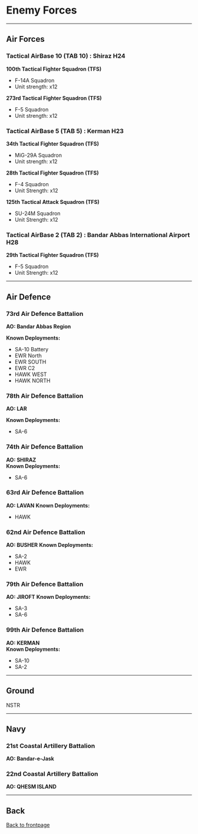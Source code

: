 # Enemy Forces

---

## Air Forces

### Tactical AirBase 10 (TAB 10) :  Shiraz H24
**100th Tactical Fighter Squadron (TFS)**
* F-14A Squadron
* Unit strength: x12  

**273rd Tactical Fighter Squadron (TFS)**  
* F-5 Squadron
* Unit strength: x12  


### Tactical AirBase 5 (TAB 5) :  Kerman H23
**34th Tactical Fighter Squadron (TFS)**
* MiG-29A Squadron
* Unit strength: x12  

**28th Tactical Fighter Squadron (TFS)**
* F-4 Squadron
* Unit Strength: x12  

**125th Tactical Attack Squadron (TFS)**
* SU-24M Squadron
* Unit Strength: x12  


### Tactical AirBase 2 (TAB 2) :  Bandar Abbas International Airport H28
**29th Tactical Fighter Squadron (TFS)**
* F-5 Squadron
* Unit Strength: x12  

---

## Air Defence

### 73rd Air Defence Battalion
**AO: Bandar Abbas Region**  
  
**Known Deployments:**
* SA-10 Battery  
* EWR North  
* EWR SOUTH  
* EWR C2  
* HAWK WEST  
* HAWK NORTH  


### 78th Air Defence Battalion
**AO: LAR**  
  
**Known Deployments:**
* SA-6  



### 74th Air Defence Battalion
**AO: SHIRAZ**  
**Known Deployments:**
* SA-6  


### 63rd Air Defence Battalion
**AO: LAVAN**
**Known Deployments:**
* HAWK  

### 62nd Air Defence Battalion
**AO: BUSHER**
**Known Deployments:**
* SA-2  
* HAWK  
* EWR  


### 79th Air Defence Battalion
**AO: JIROFT**
**Known Deployments:**
* SA-3  
* SA-6  


### 99th Air Defence Battalion
**AO: KERMAN**  
**Known Deployments:**
* SA-10  
* SA-2  

---

## Ground
NSTR  

---

## Navy


### 21st Coastal Artillery Battalion
**AO: Bandar-e-Jask**


### 22nd Coastal Artillery Battalion
**AO: QHESM ISLAND**

---

## Back
[Back to frontpage](https://132nd-vwing.github.io/OPUF-Brief/)